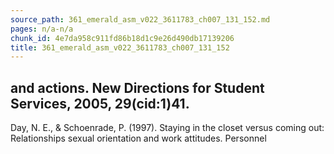 ```yaml
---
source_path: 361_emerald_asm_v022_3611783_ch007_131_152.md
pages: n/a-n/a
chunk_id: 4e7da958c911fd86b18d1c9e26d490db17139206
title: 361_emerald_asm_v022_3611783_ch007_131_152
---
```

## and actions. New Directions for Student Services, 2005, 29(cid:1)41.

Day, N. E., & Schoenrade, P. (1997). Staying in the closet versus coming out: Relationships sexual orientation and work attitudes. Personnel
